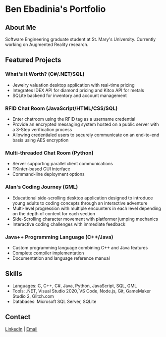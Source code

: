 # Ben Ebadinia's Portfolio

## About Me
Software Engineering graduate student at St. Mary's University. Currently working on Augmented Reality research.

## Featured Projects

### What's It Worth? (C#/.NET/SQL)
- Jewelry valuation desktop application with real-time pricing
- Integrates IDEX API for diamond pricing and Kitco API for metals
- SQLite backend for inventory and account management

### RFID Chat Room (JavaScript/HTML/CSS/SQL)
- Enter chatroom using the RFID tag as a username credential
- Provide an encrypted messaging system hosted on a public server with a 3-Step verification process
- Allowing credentialed users to securely communicate on an end-to-end basis using AES encryption

### Multi-threaded Chat Room (Python)
- Server supporting parallel client communications
- TKinter-based GUI interface
- Command-line deployment options

### Alan's Coding Journey (GML)
- Educational side-scrolling desktop application designed to introduce young adults to coding concepts through an interactive adventure
- Multi-level progression with multiple encounters in each level depending on the depth of content for each section
- Side-Scrolling character movement with platformer jumping mechanics
- Interactive coding challenges with immediate feedback

### Java++ Programming Language (C++/Java)
- Custom programming language combining C++ and Java features
- Complete compiler implementation
- Documentation and language reference manual

## Skills
- Languages: C, C++, C#, Java, Python, JavaScript, SQL, GML
- Tools: .NET, Visual Studio 2020, VS Code, Node.js, Git, GameMaker Studio 2, Glitch.com
- Databases: Microsoft SQL Server, SQLite

## Contact
[LinkedIn](https://www.linkedin.com/in/ben-ebadinia/) | [Email](mailto:ben@ebadinia.net)

